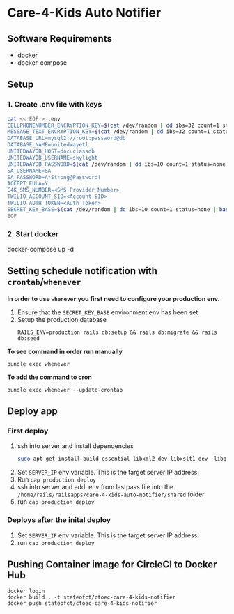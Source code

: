 # Care-4-Kids Auto Notifier

## Software Requirements 
* docker
* docker-compose

## Setup

### 1. Create .env file with keys
```bash 
cat << EOF > .env
CELLPHONENUMBER_ENCRYPTION_KEY=$(cat /dev/random | dd ibs=32 count=1 status=none | base64)
MESSAGE_TEXT_ENCRYPTION_KEY=$(cat /dev/random | dd ibs=32 count=1 status=none | base64)
DATABASE_URL=mysql2://root:password@db
DATABASE_NAME=unitedwayetl
UNITEDWAYDB_HOST=docuclassdb
UNITEDWAYDB_USERNAME=skylight
UNITEDWAYDB_PASSWORD=$(cat /dev/random | dd ibs=10 count=1 status=none | base64)
SA_USERNAME=SA
SA_PASSWORD=A*Strong@Password!
ACCEPT_EULA=Y
C4K_SMS_NUMBER=<SMS Provider Number>
TWILIO_ACCOUNT_SID=<Account SID>
TWILIO_AUTH_TOKEN=<Auth Token>
SECRET_KEY_BASE=$(cat /dev/random | dd ibs=10 count=1 status=none | base64)
EOF
```

### 2. Start docker
docker-compose up -d


## Setting schedule notification with `crontab`/`whenever`

**In order to use `whenever` you first need to configure your production env.**
1. Ensure that the `SECRET_KEY_BASE` environment env has been set
2. Setup the production database
    ```
    RAILS_ENV=production rails db:setup && rails db:migrate && rails db:seed
    ```

**To see command in order run manually**
```
bundle exec whenever
```

**To add the command to cron**
```
bundle exec whenever --update-crontab
``` 

## Deploy app
### First deploy
1. ssh into server and install dependencies
    ``` bash
    sudo apt-get install build-essential libxml2-dev libxslt1-dev  libqtwebkit4  libqt4-dev xvfb libmysqlclient-dev freetds-dev
    ```
1. Set `SERVER_IP` env variable. This is the target server IP address.
1. Run `cap production deploy` 
1. ssh into server and add .env from lastpass file into the `/home/rails/railsapps/care-4-kids-auto-notifier/shared` folder
1. run `cap production deploy`

### Deploys after the inital deploy
1. Set `SERVER_IP` env variable. This is the target server IP address.
1. run `cap production deploy`


## Pushing Container image for CircleCI to Docker Hub
```
docker login
docker build . -t stateofct/ctoec-care-4-kids-notifier
docker push stateofct/ctoec-care-4-kids-notifier
```